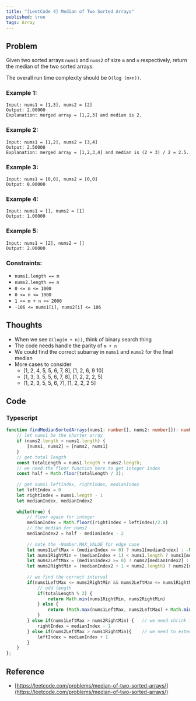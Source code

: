 ```yaml
---
title: "[LeetCode 4] Median of Two Sorted Arrays"
published: true
tags: Array
---
```


## Problem

Given two sorted arrays `nums1` and `nums2` of size `m` and `n` respectively, return the median of the two sorted arrays.

The overall run time complexity should be `O(log (m+n))`.

### Example 1:

```
Input: nums1 = [1,3], nums2 = [2]
Output: 2.00000
Explanation: merged array = [1,2,3] and median is 2.
```

### Example 2:

```
Input: nums1 = [1,2], nums2 = [3,4]
Output: 2.50000
Explanation: merged array = [1,2,3,4] and median is (2 + 3) / 2 = 2.5.
```

### Example 3:

```
Input: nums1 = [0,0], nums2 = [0,0]
Output: 0.00000
```

### Example 4:

```
Input: nums1 = [], nums2 = [1]
Output: 1.00000
```

### Example 5:

```
Input: nums1 = [2], nums2 = []
Output: 2.00000
```
 
### Constraints:

- `nums1.length == m`
- `nums2.length == n`
- `0 <= m <= 1000`
- `0 <= n <= 1000`
- `1 <= m + n <= 2000`
- `-106 <= nums1[i], nums2[i] <= 106`

## Thoughts

- When we see `O(log(m + n))`, think of binary search thing
- The code needs handle the parity of `m + n`
- We could find the correct subarray in `nums1` and `nums2` for the final median
- More cases to consider
  - [1, 2, 4, 5, 5, 6, 7, 8], [1, 2, 6, 9 10]
  - [1, 3, 3, 5, 5, 6, 7, 8], [1, 2, 2, 2, 5]
  - [1, 2, 3, 5, 5, 6, 7], [1, 2, 2, 2 5]

## Code

### Typescript

```typescript
function findMedianSortedArrays(nums1: number[], nums2: number[]): number {
    // let nums1 be the shorter array
    if (nums2.length < nums1.length) {
        [nums1, nums2] = [nums2, nums1]
    }
    // get total length
    const totalLength = nums1.length + nums2.length;
    // we need the floor function here to get integer index
    const half = Math.floor(totalLength / 2);
    
    // get nums1 leftIndex, rightIndex, medianIndex
    let leftIndex = 0
    let rightIndex = nums1.length - 1
    let medianIndex, medianIndex2
    
    while(true) {
        // floor again for integer
        medianIndex = Math.floor((rightIndex + leftIndex)/2.0)
        // the median for nums2
        medianIndex2 = half - medianIndex - 2
        
        // note the -Number.MAX_VALUE for edge case
        let nums1LeftMax = (medianIndex >= 0) ? nums1[medianIndex] : -Number.MAX_VALUE;
        let nums1RightMin = (medianIndex + 1) < nums1.length ? nums1[medianIndex + 1] : Number.MAX_VALUE;
        let nums2LeftMax = (medianIndex2 >= 0) ? nums2[medianIndex2] : -Number.MAX_VALUE;
        let nums2RightMin = (medianIndex2 + 1 < nums2.length) ? nums2[medianIndex2 + 1] : Number.MAX_VALUE;
        
        // we find the correct interval
        if(nums1LeftMax <= nums2RightMin && nums2LeftMax <= nums1RightMin) {
            // odd length
            if(totalLength % 2) {
                return Math.min(nums1RightMin, nums2RightMin)
            } else {
                return (Math.max(nums1LeftMax, nums2LeftMax) + Math.min(nums1RightMin, nums2RightMin)) / 2
            }
        } else if(nums1LeftMax > nums2RightMin) {   // we need shrink the subarray
            rightIndex = medianIndex - 1
        } else if(nums2LeftMax > nums1RightMin){    // we need to extend the subarray
            leftIndex = medianIndex + 1
        }
    }
};
```

## Reference

- [https://leetcode.com/problems/median-of-two-sorted-arrays/](https://leetcode.com/problems/median-of-two-sorted-arrays/)